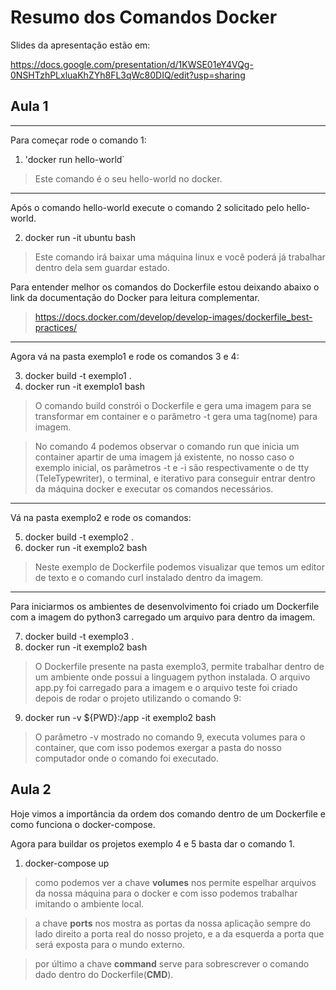 # Resumo dos Comandos Docker

Slides da apresentação estão em:

https://docs.google.com/presentation/d/1KWSE01eY4VQg-0NSHTzhPLxluaKhZYh8FL3qWc80DIQ/edit?usp=sharing

## Aula 1

---

Para começar rode o comando 1:

1. 'docker run hello-world`

> Este comando é o seu hello-world no docker.

---

Após o comando hello-world execute o comando 2 solicitado pelo hello-world.

2. docker run -it ubuntu bash

> Este comando irá baixar uma máquina linux e você poderá já trabalhar dentro dela sem guardar estado.

Para entender melhor os comandos do Dockerfile estou deixando abaixo o link da documentação do Docker para leitura complementar.

> https://docs.docker.com/develop/develop-images/dockerfile_best-practices/

---

Agora vá na pasta exemplo1 e rode os comandos 3 e 4:

3. docker build -t exemplo1 .
4. docker run -it exemplo1 bash

> O comando build constrói o Dockerfile e gera uma imagem para se transformar em container e o parâmetro -t gera uma tag(nome) para imagem.

> No comando 4 podemos observar o comando run que inicia um container apartir de uma imagem já existente, no nosso caso o exemplo inicial, os parâmetros -t e -i são respectivamente o de tty (TeleTypewriter), o terminal, e iterativo para conseguir entrar dentro da máquina docker e executar os comandos necessários.

---

Vá na pasta exemplo2 e rode os comandos:

5. docker build -t exemplo2 .
6. docker run -it exemplo2 bash

> Neste exemplo de Dockerfile podemos visualizar que temos um editor de texto e o comando curl instalado dentro da imagem.

---

Para iniciarmos os ambientes de desenvolvimento foi criado um Dockerfile com a imagem do python3 carregado um arquivo para dentro da imagem.

7. docker build -t exemplo3 .
8. docker run -it exemplo2 bash

> O Dockerfile presente na pasta exemplo3, permite trabalhar dentro de um ambiente onde possui a linguagem python instalada. O arquivo app.py foi carregado para a imagem e o arquivo teste foi criado depois de rodar o projeto utilizando o comando 9:

9. docker run -v \${PWD}:/app -it exemplo2 bash

> O parâmetro -v mostrado no comando 9, executa volumes para o container, que com isso podemos exergar a pasta do nosso computador onde o comando foi executado.

## Aula 2

Hoje vimos a importância da ordem dos comando dentro de um Dockerfile e como funciona o docker-compose.

Agora para buildar os projetos exemplo 4 e 5 basta dar o comando 1.

1. docker-compose up

> como podemos ver a chave **volumes** nos permite espelhar arquivos da nossa máquina para o docker e com isso podemos trabalhar imitando o ambiente local.

> a chave **ports** nos mostra as portas da nossa aplicação sempre do lado direito a porta real do nosso projeto, e a da esquerda a porta que será exposta para o mundo externo.

> por último a chave **command** serve para sobrescrever o comando dado dentro do Dockerfile(**CMD**).